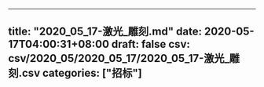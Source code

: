 
---
title: "2020_05_17-激光_雕刻.md"
date: 2020-05-17T04:00:31+08:00
draft: false
csv: csv/2020_05/2020_05_17/2020_05_17-激光_雕刻.csv
categories: ["招标"]
---
